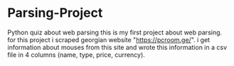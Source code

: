 # Parsing-Project
Python quiz about web parsing
this is my first project about web parsing. for this project i scraped georgian website "https://pcroom.ge/".
i get information about mouses from this site and wrote this information in a csv file in 4 columns (name, type, price, currency).

